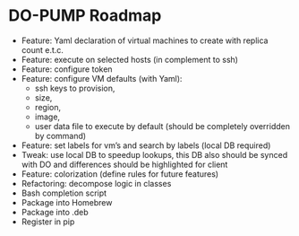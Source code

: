 # DO-PUMP Roadmap

- Feature: Yaml declaration of virtual machines to create with replica count e.t.c.
- Feature: execute on selected hosts (in complement to ssh)
- Feature: configure token
- Feature: configure VM defaults (with Yaml): 
    - ssh keys to provision, 
    - size, 
    - region, 
    - image, 
    - user data file to execute by default (should be completely overridden by command)
- Feature: set labels for vm’s and search by labels (local DB required)
- Tweak: use local DB to speedup lookups, this DB also should be synced with DO and differences should be highlighted for client
- Feature: colorization (define rules for future features)
- Refactoring: decompose logic in classes
- Bash completion script
- Package into Homebrew
- Package into .deb
- Register in pip